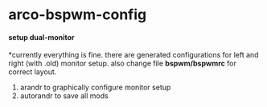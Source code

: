 # arco-bspwm-config

#### setup dual-monitor
*currently everything is fine. there are generated configurations for left and right (with .old) monitor setup. also change file **bspwm/bspwmrc** for correct layout.  

1. arandr to graphically configure monitor setup
2. autorandr to save all mods

